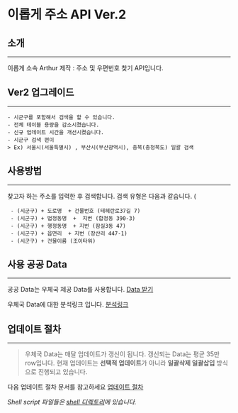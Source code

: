 # 이롭게 주소 API Ver.2


## 소개
---
 
이롭게 소속 Arthur 제작 : 주소 및 우편번호 찾기 API입니다.

## Ver2 업그레이드 
---

	- 시군구를 포함해서 검색을 할 수 있습니다.
	- 전체 테이블 용량을 감소시켰습니다.
	- 신규 업데이트 시간을 개선시켰습니다.
	- 시군구 검색 편이 
	> Ex) 서울시(서울특별시) , 부산시(부산광역시), 충북(충청북도) 일괄 검색
 
 
## 사용방법
---
 
찾고자 하는 주소를 입력한 후 검색합니다.
검색 유형은 다음과 같습니다. (
 

     - (시군구) + 도로명  + 건물번호 (테헤란로37길 7)
     - (시군구) + 법정동명  +  지번 (합정동 390-3)
     - (시군구) + 행정동명  + 지번 (잠실3동 47)
     - (시군구) + 읍면리  + 지번 (장산리 447-1)
     - (시군구) + 건물이름 (조이타워)


## 사용 공공 Data
---
 
공공 Data는 우체국 제공 Data를 사용합니다.
[Data 받기](https://www.epost.go.kr/search/zipcode/areacdAddressDown.jsp)
 
우체국 Data에 대한 분석링크 입니다.
[분석링크](https://docs.google.com/document/d/1g8qYv1fkfzZsEX0xNHLtVKaiS8QhRiOKOdzcqnNAR-k/edit)
 
 
## 업데이트 절차
---
 

 >우체국 Data는 매달 업데이트가 갱신이 됩니다.
 > 갱신되는 Data는 평균 35만 row입니다. 
 >현재 업데이트는 **선택적 업데이트**가 아니라
 >  **일괄삭제 일괄삽입** 방식으로 진행되고 있습니다.

  
다음 업데이트 절차 문서를 참고하세요
[업데이트 절차](https://docs.google.com/document/d/1jXS8yyuhfp300FyvNgc4VauERRBN-Nwdnv77meFsHhs/edit)

_Shell script 파일들은  [shell 디렉토리](https://github.com/remagine/addressApi/tree/master/shell)에 있습니다._

